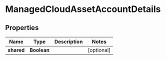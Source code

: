 

# ManagedCloudAssetAccountDetails


## Properties

Name | Type | Description | Notes
------------ | ------------- | ------------- | -------------
**shared** | **Boolean** |  |  [optional]



